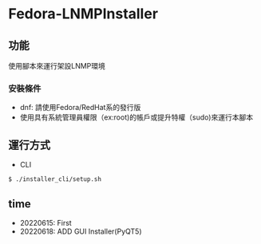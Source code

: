 # Fedora-LNMPInstaller
## 功能
使用腳本來運行架設LNMP環境
### 安裝條件
* dnf: 請使用Fedora/RedHat系的發行版
* 使用具有系統管理員權限（ex:root)的帳戶或提升特權（sudo)來運行本腳本
## 運行方式
- CLI
```
$ ./installer_cli/setup.sh
```
## time
- 20220615: First 
- 20220618: ADD GUI Installer(PyQT5)